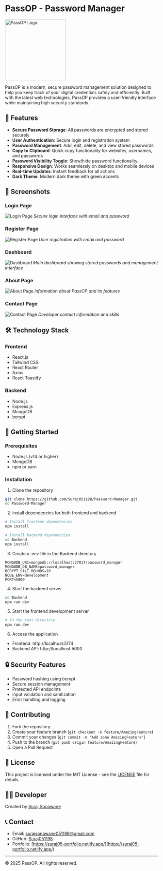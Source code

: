# PassOP - Password Manager

<img src="public/logo.png" alt="PassOP Logo" width="200"/>

PassOP is a modern, secure password management solution designed to help you keep track of your digital credentials safely and efficiently. Built with the latest web technologies, PassOP provides a user-friendly interface while maintaining high security standards.

## 🌟 Features

- **Secure Password Storage**: All passwords are encrypted and stored securely
- **User Authentication**: Secure login and registration system
- **Password Management**: Add, edit, delete, and view stored passwords
- **Copy to Clipboard**: Quick copy functionality for websites, usernames, and passwords
- **Password Visibility Toggle**: Show/hide password functionality
- **Responsive Design**: Works seamlessly on desktop and mobile devices
- **Real-time Updates**: Instant feedback for all actions
- **Dark Theme**: Modern dark theme with green accents

## 📸 Screenshots

### Login Page
![Login Page](screenshots/login.png)
*Secure login interface with email and password*

### Register Page
![Register Page](screenshots/register.png)
*User registration with email and password*

### Dashboard
![Dashboard](screenshots/dashboard.png)
*Main dashboard showing stored passwords and management interface*

### About Page
![About Page](screenshots/about.png)
*Information about PassOP and its features*

### Contact Page
![Contact Page](screenshots/contact.png)
*Developer contact information and skills*

## 🛠️ Technology Stack

### Frontend
- React.js
- Tailwind CSS
- React Router
- Axios
- React Toastify

### Backend
- Node.js
- Express.js
- MongoDB
- bcrypt

## 🚀 Getting Started

### Prerequisites
- Node.js (v14 or higher)
- MongoDB
- npm or yarn

### Installation

1. Clone the repository
```bash
git clone https://github.com/Suraj051198/Password-Manager.git
cd Password-Manager
```

2. Install dependencies for both frontend and backend
```bash
# Install frontend dependencies
npm install

# Install backend dependencies
cd Backend
npm install
```

3. Create a .env file in the Backend directory
```env
MONGODB_URI=mongodb://localhost:27017/password_manager
MONGODB_DB_NAME=password_manager
BCRYPT_SALT_ROUNDS=10
NODE_ENV=development
PORT=5000
```

4. Start the backend server
```bash
cd Backend
npm run dev
```

5. Start the frontend development server
```bash
# In the root directory
npm run dev
```

6. Access the application
- Frontend: http://localhost:5174
- Backend API: http://localhost:5000

## 🔒 Security Features

- Password hashing using bcrypt
- Secure session management
- Protected API endpoints
- Input validation and sanitization
- Error handling and logging

## 🤝 Contributing

1. Fork the repository
2. Create your feature branch (`git checkout -b feature/AmazingFeature`)
3. Commit your changes (`git commit -m 'Add some AmazingFeature'`)
4. Push to the branch (`git push origin feature/AmazingFeature`)
5. Open a Pull Request

## 📝 License

This project is licensed under the MIT License - see the [LICENSE](LICENSE) file for details.

## 👨‍💻 Developer

Created by [Suraj Sonawane](https://github.com/Suraj051198)

## 📞 Contact

- Email: surajsonawane051198@gmail.com
- GitHub: [Suraj051198](https://github.com/Suraj051198)
- Portfolio: [https://suraj05-portfolio.netlify.app/](https://suraj05-portfolio.netlify.app/)

---

© 2025 PassOP. All rights reserved.
